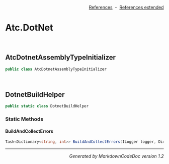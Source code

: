 <div style='text-align: right'>

[References](Index.md)&nbsp;&nbsp;-&nbsp;&nbsp;[References extended](IndexExtended.md)
</div>

# Atc.DotNet

<br />


## AtcDotnetAssemblyTypeInitializer

```csharp
public class AtcDotnetAssemblyTypeInitializer
```


<br />


## DotnetBuildHelper

```csharp
public static class DotnetBuildHelper
```

### Static Methods


#### BuildAndCollectErrors

```csharp
Task<Dictionary<string, int>> BuildAndCollectErrors(ILogger logger, DirectoryInfo rootPath, int runNumber, FileInfo buildFile, CancellationToken cancellationToken)
```
<hr /><div style='text-align: right'><i>Generated by MarkdownCodeDoc version 1.2</i></div>

